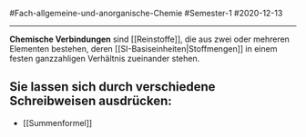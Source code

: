 #Fach-allgemeine-und-anorganische-Chemie  #Semester-1 #2020-12-13

---

**Chemische Verbindungen** sind [[Reinstoffe]], die aus zwei oder mehreren Elementen bestehen, deren [[SI-Basiseinheiten|Stoffmengen]] in einem festen ganzzahligen Verhältnis zueinander stehen.

## Sie lassen sich durch verschiedene Schreibweisen ausdrücken:
- [[Summenformel]]